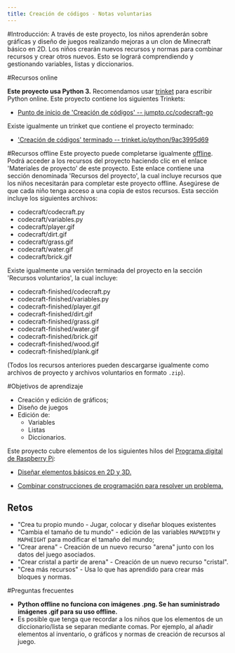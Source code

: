 ```yaml
---
title: Creación de códigos - Notas voluntarias
---
```


#Introducción:
A través de este proyecto, los niños aprenderán sobre gráficas y diseño de juegos realizando mejoras a un clon de Minecraft básico en 2D. Los niños crearán nuevos recursos y normas para combinar recursos y crear otros nuevos. Esto se logrará comprendiendo y gestionando variables, listas y diccionarios.

#Recursos online

__Este proyecto usa Python 3.__ Recomendamos usar [trinket](https://trinket.io/) para escribir Python online. Este proyecto contiene los siguientes Trinkets:

+ [Punto de inicio de 'Creación de códigos' -- jumpto.cc/codecraft-go](http://jumpto.cc/codecraft-go)

Existe igualmente un trinket que contiene el proyecto terminado:

+ ['Creación de códigos' terminado -- trinket.io/python/9ac3995d69](https://trinket.io/python/9ac3995d69)

#Recursos offline
Este proyecto puede completarse igualmente [offline](https://www.codeclubprojects.org/en-GB/resources/python-working-offline/). Podrá acceder a los recursos del proyecto haciendo clic en el enlace 'Materiales de proyecto' de este proyecto. Este enlace contiene una sección denominada 'Recursos del proyecto', la cual incluye recursos que los niños necesitarán para completar este proyecto offline. Asegúrese de que cada niño tenga acceso a una copia de estos recursos. Esta sección incluye los siguientes archivos:

+ codecraft/codecraft.py
+ codecraft/variables.py
+ codecraft/player.gif
+ codecraft/dirt.gif
+ codecraft/grass.gif
+ codecraft/water.gif
+ codecraft/brick.gif

Existe igualmente una versión terminada del proyecto en la sección 'Recursos voluntarios', la cual incluye:

+ codecraft-finished/codecraft.py
+ codecraft-finished/variables.py
+ codecraft-finished/player.gif
+ codecraft-finished/dirt.gif
+ codecraft-finished/grass.gif
+ codecraft-finished/water.gif
+ codecraft-finished/brick.gif
+ codecraft-finished/wood.gif
+ codecraft-finished/plank.gif

(Todos los recursos anteriores pueden descargarse igualmente como archivos de proyecto y archivos voluntarios en formato `.zip`).

#Objetivos de aprendizaje
+ Creación y edición de gráficos;
+ Diseño de juegos
+ Edición de:
	+ Variables
	+ Listas
	+ Diccionarios.

Este proyecto cubre elementos de los siguientes hilos del [Programa digital de Raspberry Pi](http://rpf.io/curriculum):

+ [Diseñar elementos básicos en 2D y 3D.](https://www.raspberrypi.org/curriculum/design/creator)

+ [Combinar construcciones de programación para resolver un problema.](https://www.raspberrypi.org/curriculum/programming/builder)

## Retos
+ "Crea tu propio mundo - Jugar, colocar y diseñar bloques existentes
+ "Cambia el tamaño de tu mundo" - edición de las variables `MAPWIDTH` y `MAPHEIGHT` para modificar el tamaño del mundo;
+ "Crear arena" - Creación de un nuevo recurso "arena" junto con los datos del juego asociados.
+ "Crear cristal a partir de arena" - Creación de un nuevo recurso "cristal".
+ "Crea más recursos" - Usa lo que has aprendido para crear más bloques y normas.

#Preguntas frecuentes
+ __Python offline no funciona con imágenes .png. Se han suministrado imágenes .gif para su uso offline.__
+ Es posible que tenga que recordar a los niños que los elementos de un diccionario/lista se separan mediante comas. Por ejemplo, al añadir elementos al inventario, o gráficos y normas de creación de recursos al juego.


